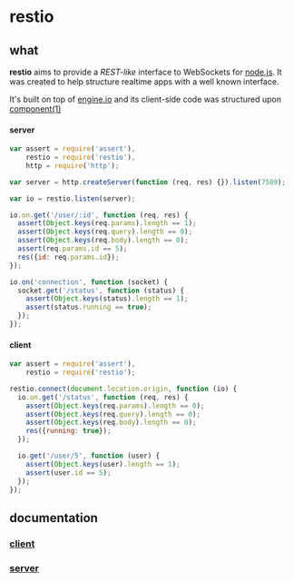 # restio

## what

**restio** aims to provide a *REST-like* interface to WebSockets for [node.js](nodejs.org). It was created to help structure realtime apps with a well known interface.

It's built on top of [engine.io](https://github.com/LearnBoost/engine.io) and its client-side code was structured upon [component(1)](https://github.com/component/component)

#### server

```js
var assert = require('assert'),
    restio = require('restio'),
    http = require('http');

var server = http.createServer(function (req, res) {}).listen(7589);

var io = restio.listen(server);

io.on.get('/user/:id', function (req, res) {
  assert(Object.keys(req.params).length == 1);
  assert(Object.keys(req.query).length == 0);
  assert(Object.keys(req.body).length == 0);
  assert(req.params.id == 5);
  res({id: req.params.id});
});

io.on('connection', function (socket) {
  socket.get('/status', function (status) {
    assert(Object.keys(status).length == 1);
    assert(status.running == true);
  });
});
```

#### client

```js
var assert = require('assert'),
    restio = require('restio');

restio.connect(document.location.origin, function (io) {
  io.on.get('/status', function (req, res) {
    assert(Object.keys(req.params).length == 0);
    assert(Object.keys(req.query).length == 0);
    assert(Object.keys(req.body).length == 0);
    res({running: true});
  });

  io.get('/user/5', function (user) {
    assert(Object.keys(user).length == 1);
    assert(user.id == 5);
  });
});
```

## documentation
### [client](client.md)
### [server](server.md)